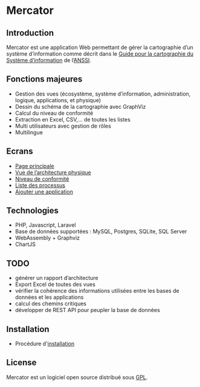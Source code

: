 # Mercator

## Introduction
Mercator est une application Web permettant de gérer la cartographie d’un système d’information comme décrit dans le [Guide pour la cartographie du Système d’information](https://www.ssi.gouv.fr/guide/cartographie-du-systeme-dinformation/) de l’[ANSSI](https://www.ssi.gouv.fr/). 

## Fonctions majeures
- Gestion des vues (écosystème, système d’information, administration, logique, applications, et physique)
- Dessin du schéma de la cartographie avec GraphViz
- Calcul du niveau de conformité
- Extraction en Excel, CSV,… de toutes les listes
- Multi utilisateurs avec gestion de rôles
- Multilingue

## Ecrans
- [Page principale](http://www.barzin.be/mercator/images/mercator1.png)
- [Vue de l’architecture physique](http://www.barzin.be/mercator/images/mercator2.png)
- [Niveau de conformité](http://www.barzin.be/mercator/images/mercator3.png)
- [Liste des processus](http://www.barzin.be/mercator/images/mercator4.png)
- [Ajouter une application](http://www.barzin.be/mercator/images/mercator5.png)

## Technologies
- PHP, Javascript, Laravel
- Base de données supportées : MySQL, Postgres, SQLite, SQL Server
- WebAssembly + Graphviz
- ChartJS

## TODO
- générer un rapport d’architecture
- Export Excel de toutes des vues
- vérifier la cohérence des informations utilisées entre les bases de données et les applications
- calcul des chemins critiques
- développer de REST API pour peupler la base de données

## Installation

- Procédure d'[installation](https://github.com/dbarzin/mercator/blob/master/INSTALL.md)

## License

Mercator est un logiciel open source distribué sous [GPL](https://www.gnu.org/licenses/licenses.fr.html).







